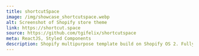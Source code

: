 ```yaml
---
title: shortcutSpace
image: /img/showcase_shortcutspace.webp
alt: Screenshot of Shopify store theme
link: https://shortcut.space
source: https://github.com/tgifelix/shortcutspace
meta: ReactJS, Styled Components
description: Shopify multipurpose template build on Shopify OS 2. Fully customizable sections and blocks. [Work in progress]
---
```


